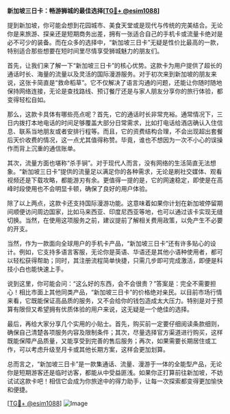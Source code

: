 **新加坡三日卡：畅游狮城的最佳选择[[TG💪+ @esim1088](https://t.me/s/esim1088)]**

提到新加坡，你可能会想到花园城市、美食天堂或是现代与传统的完美结合。无论你是来旅游、探亲还是短期商务出差，拥有一张适合自己的手机卡或流量卡绝对是必不可少的装备。而在众多的选择中，“新加坡三日卡”无疑是性价比最高的一款，特别适合那些想要在短时间里尽情享受狮城魅力的朋友们。

首先，让我们来了解一下“新加坡三日卡”的核心优势。这款卡为用户提供了超长的通话时长、海量的流量以及灵活的国际漫游服务。对于初次来到新加坡的朋友来说，这张卡简直是“救命稻草”。它不仅解决了语言沟通的问题，还能让你随时随地保持网络连接，无论是查找路线、预订餐厅还是与家人朋友分享你的旅行体验，都变得轻松自如。

那么，这款卡具体有哪些亮点呢？首先，它的通话时长非常充裕。通常情况下，三日内拨打本地电话的时间足够覆盖大部分日常需求，比如打电话给酒店确认入住信息、联系当地朋友或者安排行程等。而且，它的资费结构合理，不会出现超出套餐后天价收费的情况，这一点尤其值得称赞。毕竟，谁也不想因为一次不小心的误操作而背上沉重的通信账单。

其次，流量方面也堪称“杀手锏”。对于现代人而言，没有网络的生活简直无法想象。“新加坡三日卡”提供的流量足以满足你的各种需求，无论是刷社交媒体、观看视频还是下载攻略，都能游刃有余。更值得一提的是，它的网速稳定，即使是在高峰时段使用也不会明显卡顿，确保了良好的用户体验。

除了以上两点，这款卡还支持国际漫游功能。这意味着如果你计划在新加坡停留期间顺便访问周边国家，比如马来西亚、印度尼西亚等地，也可以通过该卡实现无缝切换。当然，在使用这项服务之前，建议提前了解相关费用政策，以免产生不必要的开支。

当然，作为一款面向全球用户的手机卡产品，“新加坡三日卡”还有许多贴心的设计。例如，它支持多语言客服，无论你是英语、华语还是其他小语种使用者，都可以轻松获得帮助；同时，其注册流程简单快捷，只需几步即可完成激活，即便是科技小白也能快速上手。

说到这里，你可能会问：“这么好的东西，会不会很贵？”答案是：完全不需要担心！相比市面上其他同类产品，“新加坡三日卡”的价格绝对亲民。以目前市场行情来看，它既能保证高品质的服务，又不会给你的钱包造成太大压力。特别是对于预算有限但又希望拥有优质体验的用户来说，这无疑是一个绝佳的选择。

最后，再给大家分享几个实用的小贴士。首先，购买前一定要仔细阅读条款细则，确保自己清楚各项服务内容及限制条件；其次，尽量选择官方渠道进行购买，这样既能保障产品质量，又能享受到完善的售后服务；再次，如果需要长期居住或工作，可以考虑升级至月卡或其他长期方案，这样会更加划算。

总而言之，“新加坡三日卡”是一款集通话、流量、漫游于一体的全能型产品，无论你是短期游客还是临时访客，都能从中受益匪浅。如果你正打算前往新加坡，不妨试试这款卡吧！相信它会成为你旅途中的得力助手，让每一次探索都变得更加愉快和便捷。

[[TG💪+ @esim1088](https://t.me/s/esim1088)] 
![Image](https://i.postimg.cc/4NQfJmqS/Snipaste-2025-05-13-00-14-12.png)
